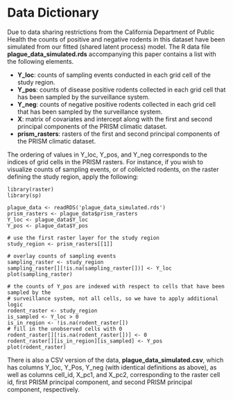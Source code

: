 
# Data Dictionary

Due to data sharing restrictions from the California Department of Public Health
the counts of positive and negative rodents in this dataset
have been simulated from our fitted (shared latent process) model. 
The R data file **plague_data_simulated.rds** accompanying this paper contains a list with the following elements.

* **Y_loc**: counts of sampling events conducted in each grid cell of the study region.
* **Y_pos**: counts of disease positive rodents collected in each grid cell that has been sampled by the surveillance system.
* **Y_neg**: counts of negative positive rodents collected in each grid cell that has been sampled by the surveillance system.
* **X**: matrix of covariates and intercept along with the first and second principal components of the PRISM climatic dataset.
* **prism_rasters**: rasters of the first and second principal components of the PRISM climatic dataset.

The ordering of values in Y_loc, Y_pos, and Y_neg corresponds to the indices of grid cells in the PRISM rasters. For instance, if you wish to visualize counts of sampling events, or of collelcted rodents, on the raster defining the study region, apply the following:

```
library(raster)
library(sp)

plague_data <- readRDS('plague_data_simulated.rds')
prism_rasters <- plague_data$prism_rasters
Y_loc <- plague_data$Y_loc
Y_pos <- plague_data$Y_pos

# use the first raster layer for the study region
study_region <- prism_rasters[[1]]

# overlay counts of sampling events
sampling_raster <- study_region
sampling_raster[][!is.na(sampling_raster[])] <- Y_loc
plot(sampling_raster)

# the counts of Y_pos are indexed with respect to cells that have been sampled by the
# surveillance system, not all cells, so we have to apply additional logic
rodent_raster <- study_region
is_sampled <- Y_loc > 0
is_in_region <- !is.na(rodent_raster[])
# fill in the unobserved cells with 0
rodent_raster[][!is.na(rodent_raster[])] <- 0
rodent_raster[][is_in_region][is_sampled] <- Y_pos
plot(rodent_raster)

```

There is also a CSV version of the data, **plague_data_simulated.csv**, which 
has columns Y_loc, Y_Pos, Y_neg (with identical definitions as above), as well as columns
cell_id, X_pc1, and X_pc2, corresponding to the raster cell id, first PRISM principal
component, and second PRISM principal component, respectively.